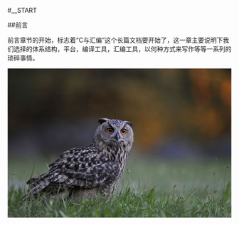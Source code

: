 #__START

##前言

前言章节的开始，标志着“C与汇编”这个长篇文档要开始了，这一章主要说明下我们选择的体系结构，平台，编译工具，汇编工具，以何种方式来写作等等一系列的琐碎事情。


![kaishi](./pictures/start.jpg)



